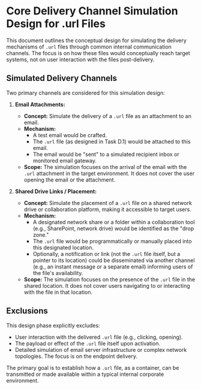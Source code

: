 # Core Delivery Channel Simulation Design for .url Files

This document outlines the conceptual design for simulating the delivery mechanisms of `.url` files through common internal communication channels. The focus is on how these files would conceptually reach target systems, not on user interaction with the files post-delivery.

## Simulated Delivery Channels

Two primary channels are considered for this simulation design:

1.  **Email Attachments:**
    *   **Concept:** Simulate the delivery of a `.url` file as an attachment to an email.
    *   **Mechanism:**
        *   A test email would be crafted.
        *   The `.url` file (as designed in Task D.1) would be attached to this email.
        *   The email would be "sent" to a simulated recipient inbox or monitored email gateway.
    *   **Scope:** The simulation focuses on the arrival of the email with the `.url` attachment in the target environment. It does not cover the user opening the email or the attachment.

2.  **Shared Drive Links / Placement:**
    *   **Concept:** Simulate the placement of a `.url` file on a shared network drive or collaboration platform, making it accessible to target users.
    *   **Mechanism:**
        *   A designated network share or a folder within a collaboration tool (e.g., SharePoint, network drive) would be identified as the "drop zone."
        *   The `.url` file would be programmatically or manually placed into this designated location.
        *   Optionally, a notification or link (not the `.url` file itself, but a pointer to its location) could be disseminated via another channel (e.g., an instant message or a separate email) informing users of the file's availability.
    *   **Scope:** The simulation focuses on the presence of the `.url` file in the shared location. It does not cover users navigating to or interacting with the file in that location.

## Exclusions

This design phase explicitly excludes:
*   User interaction with the delivered `.url` file (e.g., clicking, opening).
*   The payload or effect of the `.url` file itself upon activation.
*   Detailed simulation of email server infrastructure or complex network topologies. The focus is on the endpoint delivery.

The primary goal is to establish how a `.url` file, as a container, can be transmitted or made available within a typical internal corporate environment.
